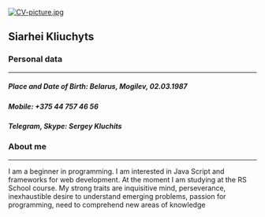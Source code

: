 [![CV-picture.jpg](https://i.postimg.cc/nrBZpvJk/CV-picture.jpg)](https://postimg.cc/V0f2F05r)

## Siarhei Kliuchyts

### Personal data
-------------

##### Place and Date of Birth: Belarus, Mogilev, 02.03.1987
##### Mobile: +375 44 757 46 56
##### Telegram, Skype: Sergey Kluchits

### About me
-------------
I am a beginner in programming. I am interested in Java Script and frameworks for web development. At the moment I am studying at the RS School course. My strong traits are inquisitive mind, perseverance, inexhaustible desire to understand emerging problems, passion for programming, need to comprehend new areas of knowledge
